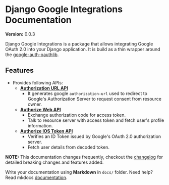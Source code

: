 # Django Google Integrations Documentation

__Version:__ 0.0.3

Django Google Integrations is a package that allows integrating Google OAuth 2.0 into your Django application. It is build as a thin wrapper around the [google-auth-oauthlib](https://github.com/googleapis/google-auth-library-python-oauthlib).

## Features

- Provides following APIs:
    - [**Authorization URL API**](api/endpoints/#get-authorization-url)
        - It generates google `authorization-url` used to redirect to Google's Authorization Server to request consent from resource owner.
    - [**Authorize Web API**](api/endpoints/#get-user-information)
        - Exchange authorization code for access token.
        - Talk to resource server with access token and fetch user's profile information.
    - [**Authorize IOS Token API**](api/endpoints/#authorize-ios-token)
        - Verifies an ID Token issued by Google's OAuth 2.0 authorization server.
        - Fetch user details from decoded token.

**NOTE:** This documentation changes frequently, checkout the [changelog](changelog.md) for detailed breaking changes and features added.

Write your documentation using **Markdown** in `docs/` folder. Need help? Read mkdocs [documentation][mkdocs].

[mkdocs]: http://www.mkdocs.org/user-guide/writing-your-docs/
